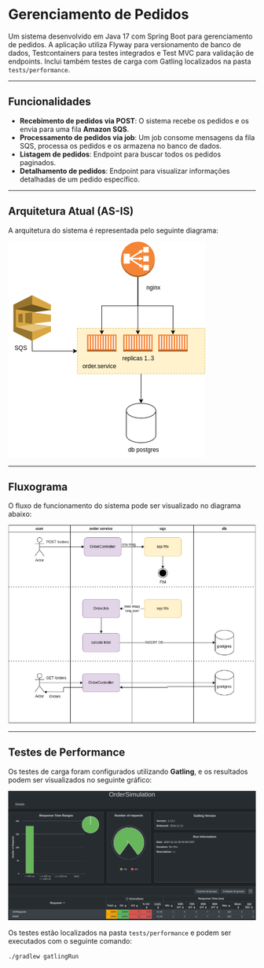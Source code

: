 # Gerenciamento de Pedidos

Um sistema desenvolvido em Java 17 com Spring Boot para gerenciamento de pedidos. A aplicação utiliza Flyway para versionamento de banco de dados, Testcontainers para testes integrados e Test MVC para validação de endpoints. Inclui também testes de carga com Gatling localizados na pasta `tests/performance`.

---

## Funcionalidades

- **Recebimento de pedidos via POST**: O sistema recebe os pedidos e os envia para uma fila **Amazon SQS**.
- **Processamento de pedidos via job**: Um job consome mensagens da fila SQS, processa os pedidos e os armazena no banco de dados.
- **Listagem de pedidos**: Endpoint para buscar todos os pedidos paginados.
- **Detalhamento de pedidos**: Endpoint para visualizar informações detalhadas de um pedido específico.

---

## Arquitetura Atual (AS-IS)

A arquitetura do sistema é representada pelo seguinte diagrama:

![](img/arch.png)

---

## Fluxograma

O fluxo de funcionamento do sistema pode ser visualizado no diagrama abaixo:

![](img/fluxo.png)

---

## Testes de Performance

Os testes de carga foram configurados utilizando **Gatling**, e os resultados podem ser visualizados no seguinte gráfico:

![](img/simulation.png)

Os testes estão localizados na pasta `tests/performance` e podem ser executados com o seguinte comando:

```shell
./gradlew gatlingRun
